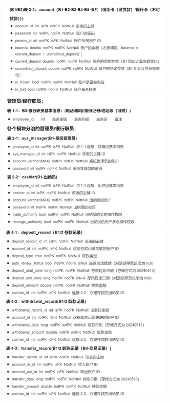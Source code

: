 ![1715588749835](image/数据库结构/1715588749835.png)
![1715588763476](image/数据库结构/1715588763476.png)
![1715588776164](image/数据库结构/1715588776164.png)